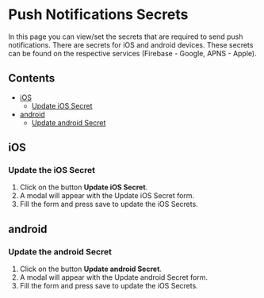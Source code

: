 # Push Notifications Secrets

In this page you can view/set the secrets that are required to send push notifications. There are secrets for iOS and
android devices. These secrets can be found on the respective services (Firebase - Google, APNS - Apple).

## Contents

- [iOS](#ios)
    * [Update iOS Secret](#update-ios-secret)
- [android](#android)
    * [Update android Secret](#update-android-secret)

## iOS

### Update the iOS Secret

1. Click on the button **Update iOS Secret**.
2. A modal will appear with the Update iOS Secret form.
3. Fill the form and press save to update the iOS Secrets.

## android

### Update the android Secret

1. Click on the button **Update android Secret**.
2. A modal will appear with the Update android Secret form.
3. Fill the form and press save to update the iOS Secrets.
